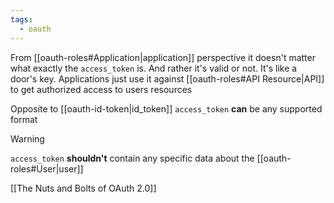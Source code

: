 ```yaml
---
tags:
  - oauth
---
```

From [[oauth-roles#Application|application]] perspective it doesn't matter what exactly the `access_token` is. And rather it's valid or not. It's like a door's key. Applications just use it against [[oauth-roles#API Resource|API]] to get authorized access to users resources

Opposite to [[oauth-id-token|id_token]] `access_token` **can** be any supported format

>[!warning]
>`access_token` **shouldn't** contain any specific data about the [[oauth-roles#User|user]]

[[The Nuts and Bolts of OAuth 2.0]]